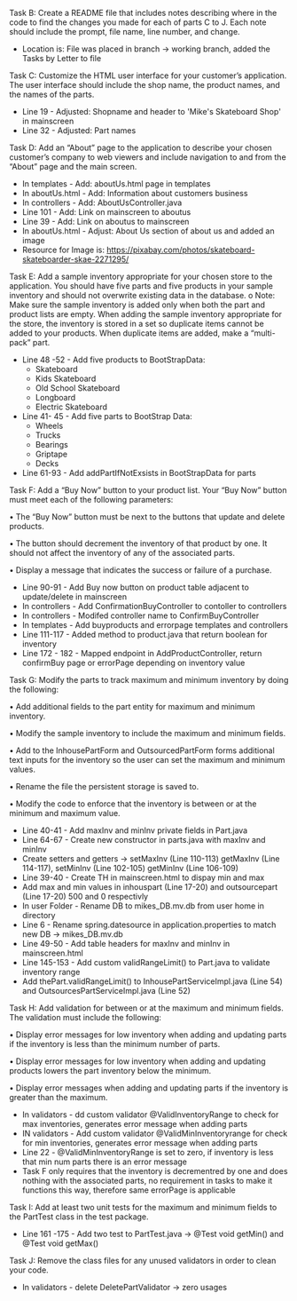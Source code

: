 Task B: Create a README file that includes notes describing where in the code 
to find the changes you made for each of parts C to J. Each note should 
include the prompt, file name, line number, and change.

 - Location is: File was placed in branch -> working branch, added the 
Tasks by Letter to file 

Task C: Customize the HTML user interface for your customer’s application. The 
user interface should include the shop name, the product names, and the 
names of the parts.

 - Line 19 - Adjusted: Shopname and header to 'Mike's Skateboard Shop' in mainscreen
 - Line 32 - Adjusted: Part names

Task D: Add an “About” page to the application to describe your chosen 
customer’s company to web viewers and include navigation to and from the 
“About” page and the main screen.

 - In templates - Add: aboutUs.html page in templates
 - In aboutUs.html - Add: Information about customers business
 - In controllers - Add: AboutUsController.java
 - Line 101 - Add: Link on mainscreen to aboutus
 - Line 39 - Add: Link on aboutus to mainscreen
 - In aboutUs.html - Adjust: About Us section of about us and added an image
 - Resource for Image is: 
https://pixabay.com/photos/skateboard-skateboarder-skae-2271295/
 
Task E: Add a sample inventory appropriate for your chosen store to the 
application. You should have five parts and five products in your sample 
inventory and should not overwrite existing data in the database.
 o Note: Make sure the sample inventory is added only when both the part 
and product lists are empty. When adding the sample inventory appropriate 
for the store, the inventory is stored in a set so duplicate items cannot 
be added to your products. When duplicate items are added, make a 
“multi-pack” part.

- Line 48 -52 - Add five products to BootStrapData:
  - Skateboard
  - Kids Skateboard
  - Old School Skateboard
  - Longboard
  - Electric Skateboard
- Line 41- 45 - Add five parts to BootStrap Data:
  - Wheels
  - Trucks
  - Bearings
  - Griptape
  - Decks
- Line 61-93 - Add addPartIfNotExsists in BootStrapData for parts

Task F: Add a “Buy Now” button to your product list. Your “Buy Now” 
button must 
meet each of the following parameters:

•   The “Buy Now” button must be next to the buttons that update and 
delete products.

•   The button should decrement the inventory of that product by one. It 
should not affect the inventory of any of the associated parts.

•   Display a message that indicates the success or failure of a purchase.

  - Line 90-91 - Add Buy now button on product table adjacent to update/delete in mainscreen
  - In controllers - Add ConfirmationBuyController to contoller to controllers
  - In controllers - Modifed controller name to ConfirmBuyController
  - In templates - Add buyproducts and errorpage templates and controllers 
  - Line 111-117 - Added method to product.java that return boolean for inventory
  - Line 172 - 182 - Mapped endpoint in AddProductController, return confirmBuy page or errorPage depending on inventory value

Task G: Modify the parts to track maximum and minimum inventory by doing the 
following:

•   Add additional fields to the part entity for maximum and minimum 
inventory.

•   Modify the sample inventory to include the maximum and minimum fields.

•   Add to the InhousePartForm and OutsourcedPartForm forms additional 
text inputs for the inventory so the user can set the maximum and minimum 
values.

•   Rename the file the persistent storage is saved to.

•   Modify the code to enforce that the inventory is between or at the 
minimum and maximum value.

  - Line 40-41 - Add maxInv and minInv private fields in Part.java
  - Line 64-67 - Create new constructor in parts.java with maxInv and minInv
  - Create setters and getters -> setMaxInv (Line 110-113) getMaxInv (Line 114-117), setMinInv (Line 102-105) getMinInv (Line 106-109)
  - Line 39-40 - Create TH in mainscreen.html to dispay min and max
  - Add max and min values in inhouspart (Line 17-20) and outsourcepart (Line 17-20) 500 and 0 respectivly
  - In user Folder - Rename DB to mikes_DB.mv.db from user home in directory
  - Line 6 - Rename spring.datesource in application.properties to match new DB -> mikes_DB.mv.db
  - Line 49-50 - Add table headers for maxInv and minInv in mainscreen.html
  - Line 145-153 - Add custom validRangeLimit() to Part.java to validate inventory range
  - Add thePart.validRangeLimit() to InhousePartServiceImpl.java (Line 54) and OutsourcesPartServiceImpl.java (Line 52)

Task H: Add validation for between or at the maximum and minimum fields. The 
validation must include the following:

•   Display error messages for low inventory when adding and updating 
parts if the inventory is less than the minimum number of parts.

•   Display error messages for low inventory when adding and updating 
products lowers the part inventory below the minimum.

•   Display error messages when adding and updating parts if the inventory 
is greater than the maximum.

  - In validators - dd custom validator @ValidInventoryRange to check for max inventories, generates error message when adding parts
  - IN validators - Add custom validator @ValidMinInventoryrange for check for min inventories, generates error message when adding parts
  - Line 22 - @ValidMinInventoryRange is set to zero, if inventory is less that min num parts there is an error message
  - Task F only requires that the inventory is decrementred by one and does nothing with the associated parts, no requirement in tasks to make it functions this way, therefore same errorPage is applicable

Task I: Add at least two unit tests for the maximum and minimum fields to 
the PartTest class in the test package.

  - Line 161 -175 - Add two test to PartTest.java -> @Test void getMin() and @Test void getMax()

Task J: Remove the class files for any unused validators in order to clean 
your code.
  - In validators - delete DeletePartValidator -> zero usages

